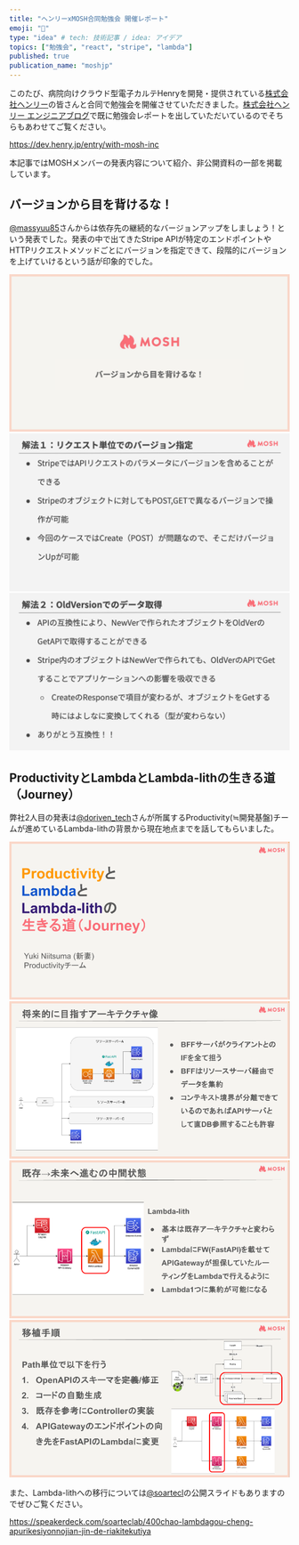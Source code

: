 ```yaml
---
title: "ヘンリーxMOSH合同勉強会 開催レポート"
emoji: "🍕"
type: "idea" # tech: 技術記事 / idea: アイデア
topics: ["勉強会", "react", "stripe", "lambda"]
published: true
publication_name: "moshjp"
---
```


このたび、病院向けクラウド型電子カルテHenryを開発・提供されている[株式会社ヘンリー](https://henry.jp/)の皆さんと合同で勉強会を開催させていただきました。[株式会社ヘンリー エンジニアブログ](https://dev.henry.jp/)で既に勉強会レポートを出していただいているのでそちらもあわせてご覧ください。

https://dev.henry.jp/entry/with-mosh-inc

本記事ではMOSHメンバーの発表内容について紹介、非公開資料の一部を掲載しています。

## バージョンから目を背けるな！

[@massyuu85](https://x.com/massyuu85)さんからは依存先の継続的なバージョンアップをしましょう！という発表でした。発表の中で出てきたStripe APIが特定のエンドポイントやHTTPリクエストメソッドごとにバージョンを指定できて、段階的にバージョンを上げていけるという話が印象的でした。

![](/images/1d933ffaa36b17/massyuu85/slide-1.png)
![](/images/1d933ffaa36b17/massyuu85/slide-2.png)
![](/images/1d933ffaa36b17/massyuu85/slide-3.png)

## ProductivityとLambdaとLambda-lithの生きる道（Journey）

弊社2人目の発表は[@doriven_tech](https://x.com/doriven_tech)さんが所属するProductivity(≒開発基盤)チームが進めているLambda-lithの背景から現在地点までを話してもらいました。

![](/images/1d933ffaa36b17/doriven_tech/slide-1.png)
![](/images/1d933ffaa36b17/doriven_tech/slide-2.png)
![](/images/1d933ffaa36b17/doriven_tech/slide-3.png)
![](/images/1d933ffaa36b17/doriven_tech/slide-4.png)

また、Lambda-lithへの移行については[@soartecl](https://x.com/soartecl)の公開スライドもありますのでぜひご覧ください。

https://speakerdeck.com/soarteclab/400chao-lambdagou-cheng-apurikesiyonnojian-jin-de-riakitekutiya
